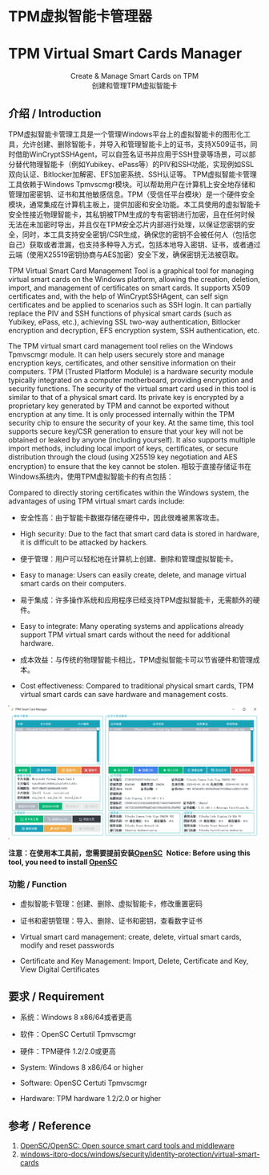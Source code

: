 # TPM虚拟智能卡管理器

# TPM Virtual Smart Cards Manager

<center>Create &amp; Manage Smart Cards on TPM</center>

<center>创建和管理TPM虚拟智能卡</center>

## 介绍 / Introduction

TPM虚拟智能卡管理工具是一个管理Windows平台上的虚拟智能卡的图形化工具，允许创建、删除智能卡，并导入和管理智能卡上的证书，支持X509证书，同时借助WinCryptSSHAgent，可以自签名证书并应用于SSH登录等场景，可以部分替代物理智能卡（例如Yubikey、ePass等）的PIV和SSH功能，实现例如SSL双向认证、Bitlocker加解密、EFS加密系统、SSH认证等。
﻿
TPM虚拟智能卡管理工具依赖于Windows Tpmvscmgr模块。可以帮助用户在计算机上安全地存储和管理加密密钥、证书和其他敏感信息。TPM（受信任平台模块）是一个硬件安全模块，通常集成在计算机主板上，提供加密和安全功能。本工具使用的虚拟智能卡安全性接近物理智能卡，其私钥被TPM生成的专有密钥进行加密，且在任何时候无法在未加密时导出，并且仅在TPM安全芯片内部进行处理，以保证您密钥的安全，同时，本工具支持安全密钥/CSR生成，确保您的密钥不会被任何人（包括您自己）获取或者泄漏，也支持多种导入方式，包括本地导入密钥、证书，或者通过云端（使用X25519密钥协商与AES加密）安全下发，确保密钥无法被窃取。

TPM Virtual Smart Card Management Tool is a graphical tool for managing virtual smart cards on the Windows platform, allowing the creation, deletion, import, and management of certificates on smart cards. It supports X509 certificates and, with the help of WinCryptSSHAgent, can self sign certificates and be applied to scenarios such as SSH login. It can partially replace the PIV and SSH functions of physical smart cards (such as Yubikey, ePass, etc.), achieving SSL two-way authentication, Bitlocker encryption and decryption, EFS encryption system, SSH authentication, etc.

The TPM virtual smart card management tool relies on the Windows Tpmvscmgr module. It can help users securely store and manage encryption keys, certificates, and other sensitive information on their computers. TPM (Trusted Platform Module) is a hardware security module typically integrated on a computer motherboard, providing encryption and security functions. The security of the virtual smart card used in this tool is similar to that of a physical smart card. Its private key is encrypted by a proprietary key generated by TPM and cannot be exported without encryption at any time. It is only processed internally within the TPM security chip to ensure the security of your key. At the same time, this tool supports secure key/CSR generation to ensure that your key will not be obtained or leaked by anyone (including yourself). It also supports multiple import methods, including local import of keys, certificates, or secure distribution through the cloud (using X25519 key negotiation and AES encryption) to ensure that the key cannot be stolen.
相较于直接存储证书在Windows系统内，使用TPM虚拟智能卡的有点包括：

Compared to directly storing certificates within the Windows system, the advantages of using TPM virtual smart cards include:

- 安全性高：由于智能卡数据存储在硬件中，因此很难被黑客攻击。
- High security: Due to the fact that smart card data is stored in hardware, it is difficult to be attacked by hackers.
- 便于管理：用户可以轻松地在计算机上创建、删除和管理虚拟智能卡。
- Easy to manage: Users can easily create, delete, and manage virtual smart cards on their computers.
- 易于集成：许多操作系统和应用程序已经支持TPM虚拟智能卡，无需额外的硬件。
- Easy to integrate: Many operating systems and applications already support TPM virtual smart cards without the need for additional hardware.
- 成本效益：与传统的物理智能卡相比，TPM虚拟智能卡可以节省硬件和管理成本。

- Cost effectiveness: Compared to traditional physical smart cards, TPM virtual smart cards can save hardware and management costs.

![20240901-185515](Images/20241025-115000.png)



<b color="red">注意：在使用本工具前，您需要提前安装[OpenSC](https://github.com/OpenSC/OpenSC/releases) </b>
<b color="red">Notice: Before using this tool, you need to install [OpenSC](https://github.com/OpenSC/OpenSC/releases) </b>

### 功能 / Function

- 虚拟智能卡管理：创建、删除、虚拟智能卡，修改重置密码
- 证书和密钥管理：导入、删除、证书和密钥，查看数字证书

- Virtual smart card management: create, delete, virtual smart cards, modify and reset passwords
- Certificate and Key Management: Import, Delete, Certificate and Key, View Digital Certificates

## 要求 / Requirement

- 系统：Windows 8 x86/64或者更高
- 软件：OpenSC Certutil Tpmvscmgr
- 硬件：TPM硬件 1.2/2.0或更高

- System: Windows 8 x86/64 or higher
- Software: OpenSC Certuti Tpmvscmgr
- Hardware: TPM hardware 1.2/2.0 or higher

## 参考 / Reference

1. [OpenSC/OpenSC: Open source smart card tools and middleware](https://github.com/OpenSC/OpenSC)
2. [windows-itpro-docs/windows/security/identity-protection/virtual-smart-cards](https://github.com/MicrosoftDocs/windows-itpro-docs/tree/public/windows/security/identity-protection/virtual-smart-cards)
